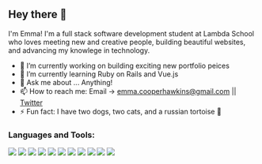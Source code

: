 ## Hey there 👋

I'm Emma! I'm a full stack software development student at Lambda School who loves meeting new and creative people, building beautiful websites, and advancing my knowlege in technology.

- 🔭 I’m currently working on building exciting new portfolio peices
- 🌱 I’m currently learning Ruby on Rails and Vue.js
- 💬 Ask me about ... Anything!
- 📫 How to reach me: Email -> emma.cooperhawkins@gmail.com || [Twitter](https://twitter.com/Emma_Cooper124)   
- ⚡ Fun fact: I have two dogs, two cats, and a russian tortoise 🐢

### Languages and Tools:

<img src="https://img.icons8.com/nolan/50/visual-studio-code-2019.png"/> <img src="https://img.icons8.com/nolan/50/html.png"/> <img src="https://img.icons8.com/nolan/50/css-filetype.png"/> <img src="https://img.icons8.com/nolan/50/javascript.png"/> <img src="https://img.icons8.com/nolan/50/react-native.png"/> <img src="https://img.icons8.com/color/50/000000/nodejs.png"/> <img src="https://img.icons8.com/nolan/50/sql.png"/> <img src="https://img.icons8.com/color/50/000000/postgreesql.png"/> <img src="https://img.icons8.com/nolan/50/git.png"/> <img src="https://img.icons8.com/nolan/50/github.png"/> <img src="https://img.icons8.com/dusk/50/000000/command-line.png"/>


